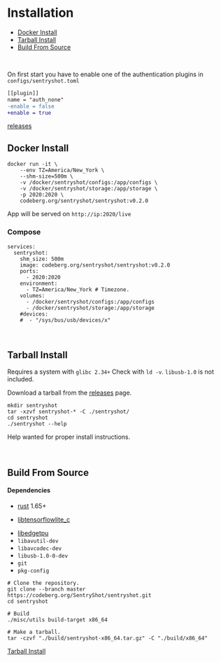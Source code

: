 # Installation

- [Docker Install](#docker-install)
- [Tarball Install](#tarball-install)
- [Build From Source](#build-from-source)

<br>

On first start you have to enable one of the authentication plugins in `configs/sentryshot.toml`

``` diff
[[plugin]]
name = "auth_none"
-enable = false
+enable = true
```

[releases](https://codeberg.org/SentryShot/sentryshot/releases)

## Docker Install


```
docker run -it \
	--env TZ=America/New_York \
	--shm-size=500m \
	-v /docker/sentryshot/configs:/app/configs \
	-v /docker/sentryshot/storage:/app/storage \
	-p 2020:2020 \
	codeberg.org/sentryshot/sentryshot:v0.2.0
```

App will be served on `http://ip:2020/live`

### Compose

```
services:
  sentryshot:
    shm_size: 500m
    image: codeberg.org/sentryshot/sentryshot:v0.2.0
    ports:
      - 2020:2020
    environment:
      - TZ=America/New_York # Timezone.
    volumes:
      - /docker/sentryshot/configs:/app/configs
      - /docker/sentryshot/storage:/app/storage
    #devices:
    #  - "/sys/bus/usb/devices/x"
```

<br>


## Tarball Install

Requires a system with `glibc 2.34+` Check with `ld -v`. `libusb-1.0` is not included.

Download a tarball from the [releases](https://codeberg.org/SentryShot/sentryshot/releases) page.

```
mkdir sentryshot
tar -xzvf sentryshot-* -C ./sentryshot/
cd sentryshot
./sentryshot --help
```

Help wanted for proper install instructions.

<br>

## Build From Source

#### Dependencies

- [rust](https://www.rust-lang.org/tools/install) 1.65+
* [libtensorflowlite_c](https://www.tensorflow.org/lite/guide/build_cmake#build_tensorflow_lite_c_library)
- [libedgetpu](https://github.com/google-coral/libedgetpu)
- `libavutil-dev`
- `libavcodec-dev`
- `libusb-1.0-0-dev`
- `git`
- `pkg-config`



```
# Clone the repository.
git clone --branch master https://codeberg.org/SentryShot/sentryshot.git
cd sentryshot

# Build 
./misc/utils build-target x86_64

# Make a tarball.
tar -czvf "./build/sentryshot-x86_64.tar.gz" -C "./build/x86_64"
```
[Tarball Install](#tarball-install)